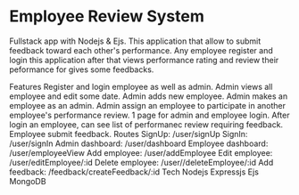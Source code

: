 <h1>Employee Review System</h1>

Fullstack app with Nodejs & Ejs.
This application that allow to submit feedback toward each other's performance. Any employee register and login this application after that views performance rating and review their peformance for gives some feedbacks.

Features
Register and login employee as well as admin.
Admin views all employee and edit some date.
Admin adds new employee.
Admin makes an employee as an admin.
Admin assign an employee to participate in another employee's performance review.
1 page for admin and employee login.
After login an employee, can see list of performanec review requiring feedback.
Employee submit feedback.
Routes
SignUp: /user/signUp
SignIn: /user/signIn
Admin dashboard: /user/dashboard
Employee dashboard: /user/employeeView
Add employee: /user/addEmployee
Edit employee: /user/editEmployee/:id
Delete employee: /user//deleteEmployee/:id
Add feedback: /feedback/createFeedback/:id
Tech
Nodejs
Expressjs
Ejs
MongoDB
